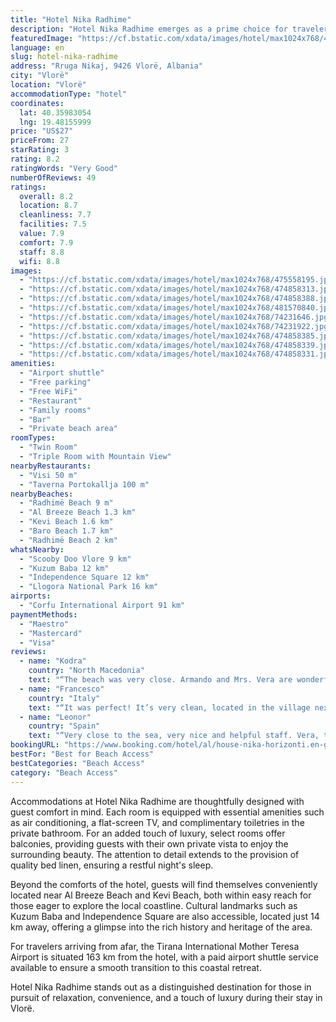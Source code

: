 ```yaml
---
title: "Hotel Nika Radhime"
description: "Hotel Nika Radhime emerges as a prime choice for travelers seeking a serene getaway in Vlorë, just a stone's throw away from the pristine Radhimë Beach."
featuredImage: "https://cf.bstatic.com/xdata/images/hotel/max1024x768/475558195.jpg?k=faf014092e2e32ee2667a94a7230c9aeaf2b5bfaeb9c0a829c1449deec1b0c1a&o=&hp=1"
language: en
slug: hotel-nika-radhime
address: "Rruga Nikaj, 9426 Vlorë, Albania"
city: "Vlorë"
location: "Vlorë"
accommodationType: "hotel"
coordinates:
  lat: 40.35983054
  lng: 19.48155999
price: "US$27"
priceFrom: 27
starRating: 3
rating: 8.2
ratingWords: "Very Good"
numberOfReviews: 49
ratings:
  overall: 8.2
  location: 8.7
  cleanliness: 7.7
  facilities: 7.5
  value: 7.9
  comfort: 7.9
  staff: 8.8
  wifi: 8.8
images:
  - "https://cf.bstatic.com/xdata/images/hotel/max1024x768/475558195.jpg?k=faf014092e2e32ee2667a94a7230c9aeaf2b5bfaeb9c0a829c1449deec1b0c1a&o=&hp=1"
  - "https://cf.bstatic.com/xdata/images/hotel/max1024x768/474858313.jpg?k=21a0b4b55e98db7386aacfda4d97d171b8b61236a1bc6ee31a9ba1678ba4ca3f&o=&hp=1"
  - "https://cf.bstatic.com/xdata/images/hotel/max1024x768/474858388.jpg?k=a0a48ba8717197b9e774f3351d681946367fa546ce7fa97f1c6993187ea594f3&o=&hp=1"
  - "https://cf.bstatic.com/xdata/images/hotel/max1024x768/481570840.jpg?k=22887cc1849ceefefa4b9af116c17a6abc732fa344dcd81fcff92a8692642085&o=&hp=1"
  - "https://cf.bstatic.com/xdata/images/hotel/max1024x768/74231646.jpg?k=39a5eb4cb8e13d1fb6505c6f2353c3106177e15e606881b0c07f83a2b6d3f8cd&o=&hp=1"
  - "https://cf.bstatic.com/xdata/images/hotel/max1024x768/74231922.jpg?k=9c276e4713e5bc7b80d15f7b992920f24f9a3777131b3144e002af34f480e8c6&o=&hp=1"
  - "https://cf.bstatic.com/xdata/images/hotel/max1024x768/474858385.jpg?k=cdd1c015861bc6d9f5cd406f615f2c887e4a12d2edda93dc3fdbf3c96207f906&o=&hp=1"
  - "https://cf.bstatic.com/xdata/images/hotel/max1024x768/474858339.jpg?k=de434b49c7e13a6956099eeade4d24fbe4911a46eb4cd8e2381b657f9eafe8e5&o=&hp=1"
  - "https://cf.bstatic.com/xdata/images/hotel/max1024x768/474858331.jpg?k=e7ca09bb4be299c77ab93492939677a61ff8c4627826fc8b270d67f9af4e60e3&o=&hp=1"
amenities:
  - "Airport shuttle"
  - "Free parking"
  - "Free WiFi"
  - "Restaurant"
  - "Family rooms"
  - "Bar"
  - "Private beach area"
roomTypes:
  - "Twin Room"
  - "Triple Room with Mountain View"
nearbyRestaurants:
  - "Visi 50 m"
  - "Taverna Portokallja 100 m"
nearbyBeaches:
  - "Radhimë Beach 9 m"
  - "Al Breeze Beach 1.3 km"
  - "Kevi Beach 1.6 km"
  - "Baro Beach 1.7 km"
  - "Radhimë Beach 2 km"
whatsNearby:
  - "Scooby Doo Vlore 9 km"
  - "Kuzum Baba 12 km"
  - "Independence Square 12 km"
  - "Llogora National Park 16 km"
airports:
  - "Corfu International Airport 91 km"
paymentMethods:
  - "Maestro"
  - "Mastercard"
  - "Visa"
reviews:
  - name: "Kodra"
    country: "North Macedonia"
    text: "“The beach was very close. Armando and Mrs. Vera are wonderful.”"
  - name: "Francesco"
    country: "Italy"
    text: "“It was perfect! It’s very clean, located in the village next to Vlore. Vera is so nice and welcoming. The staff were so accommodating. It was a really nice place to stay.”"
  - name: "Leonor"
    country: "Spain"
    text: "“Very close to the sea, very nice and helpful staff. Vera, the owner, made everything possible to make our stay confortable. Easy to arrive and park. The restaurant is good and with good price.”"
bookingURL: "https://www.booking.com/hotel/al/house-nika-horizonti.en-gb.html?aid=8035640"
bestFor: "Best for Beach Access"
bestCategories: "Beach Access"
category: "Beach Access"
---
```


Accommodations at Hotel Nika Radhime are thoughtfully designed with guest comfort in mind. Each room is equipped with essential amenities such as air conditioning, a flat-screen TV, and complimentary toiletries in the private bathroom. For an added touch of luxury, select rooms offer balconies, providing guests with their own private vista to enjoy the surrounding beauty. The attention to detail extends to the provision of quality bed linen, ensuring a restful night's sleep.

Beyond the comforts of the hotel, guests will find themselves conveniently located near Al Breeze Beach and Kevi Beach, both within easy reach for those eager to explore the local coastline. Cultural landmarks such as Kuzum Baba and Independence Square are also accessible, located just 14 km away, offering a glimpse into the rich history and heritage of the area.

For travelers arriving from afar, the Tirana International Mother Teresa Airport is situated 163 km from the hotel, with a paid airport shuttle service available to ensure a smooth transition to this coastal retreat.

Hotel Nika Radhime stands out as a distinguished destination for those in pursuit of relaxation, convenience, and a touch of luxury during their stay in Vlorë.